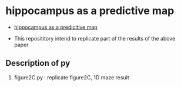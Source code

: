 # hippocampus as a predictive map

* [hippocampus as a predicitive map](https://www.nature.com/articles/nn.4650)

* This reposititory intend to replicate part of the results of the above paper

## Description of py

1. figure2C.py : replicate figure2C, 1D maze result